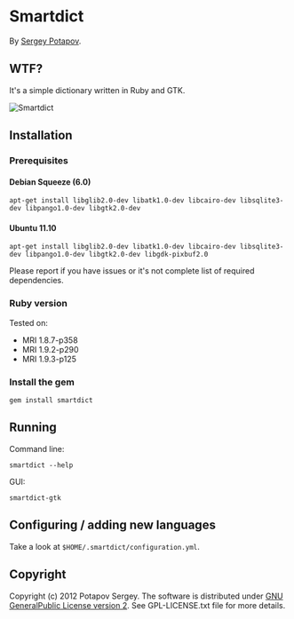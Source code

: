 # Smartdict

By [Sergey Potapov](https://github.com/greyblake).

## WTF?

It's a simple dictionary written in Ruby and GTK.

![Smartdict](http://i1078.photobucket.com/albums/w484/greyblake/smartdict.png)

## Installation

### Prerequisites


#### Debian Squeeze (6.0)

```
apt-get install libglib2.0-dev libatk1.0-dev libcairo-dev libsqlite3-dev libpango1.0-dev libgtk2.0-dev
```

#### Ubuntu 11.10

```
apt-get install libglib2.0-dev libatk1.0-dev libcairo-dev libsqlite3-dev libpango1.0-dev libgtk2.0-dev libgdk-pixbuf2.0
```

Please report if you have issues or it's not complete list of required dependencies.


### Ruby version

Tested on:

* MRI 1.8.7-p358
* MRI 1.9.2-p290
* MRI 1.9.3-p125


### Install the gem

```
gem install smartdict
```


## Running

Command line:

```
smartdict --help
```

GUI:

```
smartdict-gtk
```


## Configuring / adding new languages

Take a look at `$HOME/.smartdict/configuration.yml`.



## Copyright

Copyright (c) 2012 Potapov Sergey. The software is distributed under
[GNU GeneralPublic License version 2](http://www.gnu.org/licenses/gpl-2.0.txt).
See GPL-LICENSE.txt file for more details.
